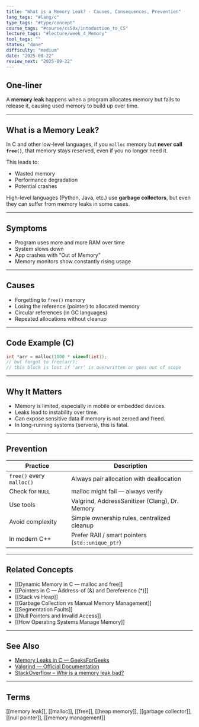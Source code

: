 ```yaml
---
title: "What is a Memory Leak? · Causes, Consequences, Prevention"  
lang_tags: "#lang/c"                                      
type_tags: "#type/concept"                                 
course_tags: "#course/cs50x/intoduction_to_CS"             
lecture_tags: "#lecture/week_4_Memory"                     
tool_tags: ""                                              
status: "done"                                             
difficulty: "medium"                                       
date: "2025-08-22"                                            
review_next: "2025-09-22"                               
---
```


## One-liner

A **memory leak** happens when a program allocates memory but fails to release it, causing used memory to build up over time.

---

## What is a Memory Leak?

In C and other low-level languages, if you `malloc` memory but **never call `free()`**, that memory stays reserved, even if you no longer need it.

This leads to:
- Wasted memory
- Performance degradation
- Potential crashes

High-level languages (Python, Java, etc.) use **garbage collectors**, but even they can suffer from memory leaks in some cases.

---

## Symptoms

- Program uses more and more RAM over time
- System slows down
- App crashes with “Out of Memory”
- Memory monitors show constantly rising usage

---

## Causes

- Forgetting to `free()` memory
- Losing the reference (pointer) to allocated memory
- Circular references (in GC languages)
- Repeated allocations without cleanup

---

## Code Example (C)

```c
int *arr = malloc(1000 * sizeof(int));
// but forgot to free(arr);
// this block is lost if 'arr' is overwritten or goes out of scope
```

---

## Why It Matters

- Memory is limited, especially in mobile or embedded devices.
- Leaks lead to instability over time.
- Can expose sensitive data if memory is not zeroed and freed.
- In long-running systems (servers), this is fatal.

---

## Prevention

| Practice | Description |
|---------|-------------|
| `free()` every `malloc()` | Always pair allocation with deallocation |
| Check for `NULL` | malloc might fail — always verify |
| Use tools | Valgrind, AddressSanitizer (Clang), Dr. Memory |
| Avoid complexity | Simple ownership rules, centralized cleanup |
| In modern C++ | Prefer RAII / smart pointers (`std::unique_ptr`) |

---

## Related Concepts

- [[Dynamic Memory in C — malloc and free]]
- [[Pointers in C — Address-of (&) and Dereference (*)]]
- [[Stack vs Heap]]
- [[Garbage Collection vs Manual Memory Management]]
- [[Segmentation Faults]]
- [[Null Pointers and Invalid Access]]
- [[How Operating Systems Manage Memory]]

---

## See Also

- [Memory Leaks in C — GeeksForGeeks](https://www.geeksforgeeks.org/memory-leak-in-c/)
- [Valgrind — Official Documentation](https://valgrind.org/docs/)
- [StackOverflow – Why is a memory leak bad?](https://stackoverflow.com/questions/257288/)

---

## Terms

[[memory leak]], [[malloc]], [[free]], [[heap memory]], [[garbage collector]], [[null pointer]], [[memory management]]
